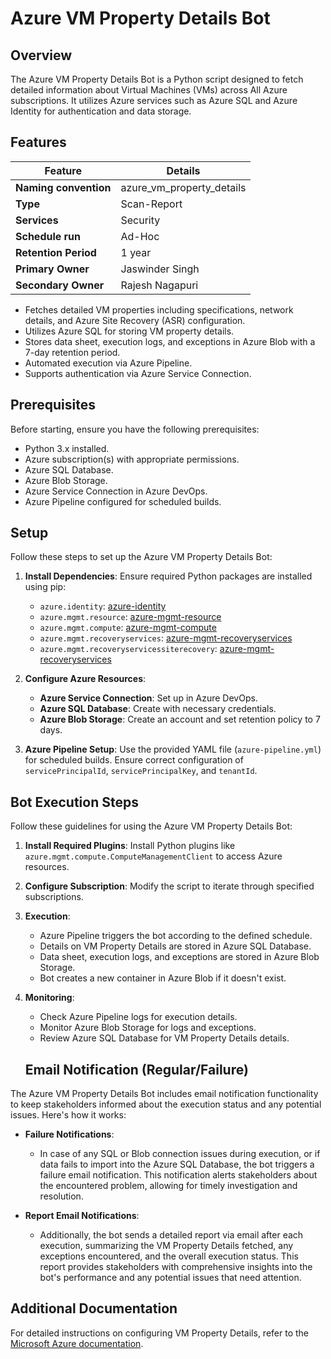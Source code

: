 # Azure VM Property Details Bot

## Overview
The Azure VM Property Details Bot is a Python script designed to fetch detailed information about Virtual Machines (VMs) across All Azure subscriptions. It utilizes Azure services such as Azure SQL and Azure Identity for authentication and data storage.

## Features

| Feature              | Details                                                 |
|----------------------|---------------------------------------------------------|
| **Naming convention**| azure_vm_property_details                               |
| **Type**             | Scan-Report                                             |
| **Services**         | Security                                                        |
| **Schedule run**     | Ad-Hoc                                                        |
| **Retention Period** | 1 year                                                  |
| **Primary Owner**    | Jaswinder Singh                                         |
| **Secondary Owner**  | Rajesh Nagapuri                                         |

- Fetches detailed VM properties including specifications, network details, and Azure Site Recovery (ASR) configuration.
- Utilizes Azure SQL for storing VM property details.
- Stores data sheet, execution logs, and exceptions in Azure Blob with a 7-day retention period.
- Automated execution via Azure Pipeline.
- Supports authentication via Azure Service Connection.

## Prerequisites
Before starting, ensure you have the following prerequisites:

- Python 3.x installed.
- Azure subscription(s) with appropriate permissions.
- Azure SQL Database.
- Azure Blob Storage.
- Azure Service Connection in Azure DevOps.
- Azure Pipeline configured for scheduled builds.

## Setup
Follow these steps to set up the Azure VM Property Details Bot:

1. **Install Dependencies**: Ensure required Python packages are installed using pip:
   - `azure.identity`: [azure-identity](https://pypi.org/project/azure-identity)
   - `azure.mgmt.resource`: [azure-mgmt-resource](https://pypi.org/project/azure-mgmt-resource)
   - `azure.mgmt.compute`: [azure-mgmt-compute](https://pypi.org/project/azure-mgmt-compute)
   - `azure.mgmt.recoveryservices`: [azure-mgmt-recoveryservices](https://pypi.org/project/azure-mgmt-recoveryservices)
   - `azure.mgmt.recoveryservicessiterecovery`: [azure-mgmt-recoveryservices](https://pypi.org/project/azure-mgmt-recoveryservicessiterecovery)
   
2. **Configure Azure Resources**:
   - **Azure Service Connection**: Set up in Azure DevOps.
   - **Azure SQL Database**: Create with necessary credentials.
   - **Azure Blob Storage**: Create an account and set retention policy to 7 days.
   
3. **Azure Pipeline Setup**: Use the provided YAML file (`azure-pipeline.yml`) for scheduled builds. Ensure correct configuration of `servicePrincipalId`, `servicePrincipalKey`, and `tenantId`.

## Bot Execution Steps
Follow these guidelines for using the Azure VM Property Details Bot:

1. **Install Required Plugins**: Install Python plugins like `azure.mgmt.compute.ComputeManagementClient` to access Azure resources.

2. **Configure Subscription**: Modify the script to iterate through specified subscriptions.

3. **Execution**:
   - Azure Pipeline triggers the bot according to the defined schedule.
   - Details on VM Property Details are stored in Azure SQL Database.
   - Data sheet, execution logs, and exceptions are stored in Azure Blob Storage.
   - Bot creates a new container in Azure Blob if it doesn't exist.

4. **Monitoring**:
   - Check Azure Pipeline logs for execution details.
   - Monitor Azure Blob Storage for logs and exceptions.
   - Review Azure SQL Database for VM Property Details details.

   ## Email Notification (Regular/Failure)
The Azure VM Property Details Bot includes email notification functionality to keep stakeholders informed about the execution status and any potential issues. Here's how it works:

- **Failure Notifications**: 
  - In case of any SQL or Blob connection issues during execution, or if data fails to import into the Azure SQL Database, the bot triggers a failure email notification. This notification alerts stakeholders about the encountered problem, allowing for timely investigation and resolution.

- **Report Email Notifications**: 
  - Additionally, the bot sends a detailed report via email after each execution, summarizing the VM Property Details fetched, any exceptions encountered, and the overall execution status. This report provides stakeholders with comprehensive insights into the bot's performance and any potential issues that need attention.

## Additional Documentation
For detailed instructions on configuring VM Property Details, refer to the [Microsoft Azure documentation](https://learn.microsoft.com/en-us/rest/api/compute/virtual-machines/list?view=rest-compute-2024-07-01&tabs=HTTP).


